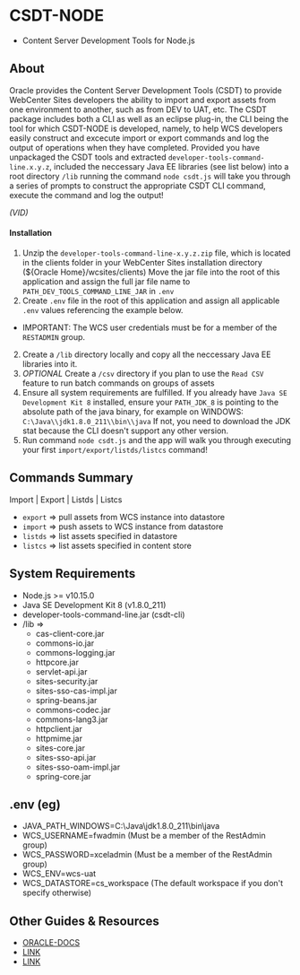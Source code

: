 # CSDT-NODE
- Content Server Development Tools for Node.js

## About
Oracle provides the Content Server Development Tools (CSDT) to provide WebCenter Sites developers the ability to import and export assets from one environment to another, such as from DEV to UAT, etc. The CSDT package includes both a CLI as well as an eclipse plug-in, the CLI being the tool for which CSDT-NODE is developed, namely, to help WCS developers easily construct and excecute import or export commands and log the output of operations when they have completed. Provided you have unpackaged the CSDT tools and extracted `developer-tools-command-line.x.y.z`, included the neccessary Java EE libraries (see list below) into a root directory `/lib` running the command `node csdt.js` will take you through a series of prompts to construct the appropriate CSDT CLI command, execute the command and log the output!

*(VID)*

#### Installation
1) Unzip the `developer-tools-command-line-x.y.z.zip` file, which is located in the clients folder in your WebCenter Sites installation directory (${Oracle Home}/wcsites/clients) Move the jar file into the root of this application and assign the full jar file name to `PATH_DEV_TOOLS_COMMAND_LINE_JAR` in `.env`
2) Create `.env` file in the root of this application and assign all applicable `.env` values referencing the example below. 
  - IMPORTANT: The WCS user credentials must be for a member of the `RESTADMIN` group.
2) Create a `/lib` directory locally and copy all the neccessary Java EE libraries into it.
3) *OPTIONAL* Create a `/csv` directory if you plan to use the `Read CSV` feature to run batch commands on groups of assets
4) Ensure all system requirements are fulfilled. If you already have `Java SE Development Kit 8` installed, ensure your `PATH_JDK_8` is pointing to the absolute path of the java binary, for example on WINDOWS: `C:\Java\\jdk1.8.0_211\\bin\\java` If not, you need to download the JDK stat because the CLI doesn't support any other version.
5) Run command `node csdt.js` and the app will walk you through executing your first `import/export/listds/listcs` command! 

## Commands Summary
Import | Export | Listds | Listcs
* `export` => pull assets from WCS instance into datastore
* `import` => push assets to WCS instance from datastore
* `listds` => list assets specified in datastore
* `listcs` => list assets specified in content store

## System Requirements
* Node.js >= v10.15.0
* Java SE Development Kit 8 (v1.8.0_211)
* developer-tools-command-line.jar (csdt-cli)
* /lib => 
  - cas-client-core.jar
  - commons-io.jar
  - commons-logging.jar
  - httpcore.jar
  - servlet-api.jar
  - sites-security.jar
  - sites-sso-cas-impl.jar
  - spring-beans.jar
  - commons-codec.jar
  - commons-lang3.jar
  - httpclient.jar
  - httpmime.jar
  - sites-core.jar
  - sites-sso-api.jar
  - sites-sso-oam-impl.jar
  - spring-core.jar

## .env (eg)
* JAVA_PATH_WINDOWS=C:\Java\\jdk1.8.0_211\\bin\\java
* WCS_USERNAME=fwadmin (Must be a member of the RestAdmin group)
* WCS_PASSWORD=xceladmin (Must be a member of the RestAdmin group)
* WCS_ENV=wcs-uat
* WCS_DATASTORE=cs_workspace (The default workspace if you don't specify otherwise)

## Other Guides & Resources
- [ORACLE-DOCS](https://docs.oracle.com/middleware/12211/wcs/develop/GUID-D80810CF-4CA1-4CE6-8533-571F6F65462C.htm#WBCSD995)
- [LINK](https://kksays.wordpress.com/2015/03/20/export-using-csdt-command-line-tool-in-oracle-webcenter-sites-fatwire/)
- [LINK](https://manifesto.co.uk/getting-started-content-server-developer-tools/)
